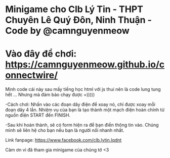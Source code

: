# Minigame cho Clb Lý Tin - THPT Chuyên Lê Quý Đôn, Ninh Thuận - Code by @camnguyenmeow
# Vào đây để chơi: https://camnguyenmeow.github.io/connectwire/

Mình code cái này sau mấy tiếng học html với js thui nên là code lung tung hết ... Nhưng mà đảm bảo chạy được =)))))


-Cách chơi: Nhấn vào các đoạn dây điện để xoay nó, chỉ được xoay mỗi đoạn dây 4 lần. Nhiệm vụ của bạn là tạo thành một mạch điện hoàn chỉnh từ nguồn điện START đến FINISH.

-Sau khi hoàn thành, sẽ có form hiện ra để bạn điền thông tin vào. Chúng mình sẽ liên hệ cho bạn nếu bạn là người nối nhanh nhất.

Link fanpage: https://www.facebook.com/clb.lytin.lqdnt

Cảm ơn vì đã tham gia minigame của chúng tớ <3
